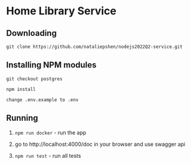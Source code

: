 # Home Library Service

<!-- ## Prerequisites

- Git - [Download & Install Git](https://git-scm.com/downloads).
- Node.js - [Download & Install Node.js](https://nodejs.org/en/download/) and the npm package manager. -->

## Downloading
```
git clone https://github.com/nataliepshen/nodejs2022Q2-service.git
```
## Installing NPM modules
```
git checkout postgres
```
```
npm install
```
```
change .env.example to .env
```
## Running
1. ```npm run docker``` - run the app

2. go to http://localhost:4000/doc in your browser and use swagger api

3. ```npm run test``` - run all tests

<!-- ## Running application

```
npm start
```

After starting the app on port (4000 as default) you can open
in your browser OpenAPI documentation by typing http://localhost:4000/doc/.
For more information about OpenAPI/Swagger please visit https://swagger.io/.

## Testing

After application running open new terminal and enter:

To run all tests without authorization

```
npm run test
```

To run only one of all test suites

```
npm run test -- <path to suite>
```

To run all test with authorization

```
npm run test:auth
```

To run only specific test suite with authorization

```
npm run test:auth -- <path to suite>
```

### Auto-fix and format

```
npm run lint
```

```
npm run format
```

### Debugging in VSCode

Press <kbd>F5</kbd> to debug.

For more information, visit: https://code.visualstudio.com/docs/editor/debugging -->
